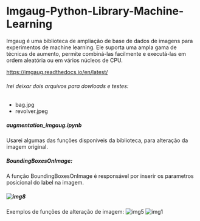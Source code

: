 # Imgaug-Python-Library-Machine-Learning

Imgaug é uma biblioteca de ampliação de base de dados de imagens para experimentos de machine learning.  Ele suporta uma ampla gama de técnicas de aumento, permite combiná-las facilmente e executá-las em ordem aleatória ou em vários núcleos de CPU.

https://imgaug.readthedocs.io/en/latest/

###### Irei deixar dois arquivos para dowloads e testes:
- bag.jpg
- revolver.jpeg

##### augmentation_imgaug.ipynb

Usarei algumas das funções disponíveis da biblioteca,  para alteração da imagem original.
##### BoundingBoxesOnImage: 
A função  BoundingBoxesOnImage é responsável por inserir os parametros posicional do label na imagem. 
##### ![img8](https://user-images.githubusercontent.com/70338213/110975162-1fd20280-833e-11eb-9d44-e8680b477233.png)

Exemplos de  funções de alteração de imagem:
![img5](https://user-images.githubusercontent.com/70338213/110975980-1dbc7380-833f-11eb-945b-1e5b2cddaa14.png)
![img1](https://user-images.githubusercontent.com/70338213/110976031-29a83580-833f-11eb-99ed-2c56418720b7.png)

